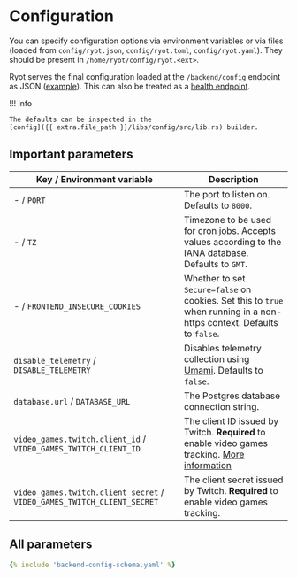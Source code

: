 # Configuration

You can specify configuration options via environment variables or via files (loaded from
`config/ryot.json`, `config/ryot.toml`, `config/ryot.yaml`). They should be present in `/home/ryot/config/ryot.<ext>`.

Ryot serves the final configuration loaded at the `/backend/config` endpoint as JSON
([example](https://demo.ryot.io/backend/config)). This can also be treated as a [health
endpoint](https://learn.microsoft.com/en-us/azure/architecture/patterns/health-endpoint-monitoring).

!!! info

    The defaults can be inspected in the
    [config]({{ extra.file_path }}/libs/config/src/lib.rs) builder.

## Important parameters

| Key / Environment variable                                              | Description                                                                                                            |
| ----------------------------------------------------------------------- | ---------------------------------------------------------------------------------------------------------------------- |
| - / `PORT`                                                              | The port to listen on. Defaults to `8000`.                                                                             |
| - / `TZ`                                                                | Timezone to be used for cron jobs. Accepts values according to the IANA database. Defaults to `GMT`.                   |
| - / `FRONTEND_INSECURE_COOKIES`                                         | Whether to set `Secure=false` on cookies. Set this to `true` when running in a non-https context. Defaults to `false`. |
| `disable_telemetry` / `DISABLE_TELEMETRY`                               | Disables telemetry collection using [Umami](https://umami.is). Defaults to `false`.                                    |
| `database.url` / `DATABASE_URL`                                         | The Postgres database connection string.                                                                               |
| `video_games.twitch.client_id` / `VIDEO_GAMES_TWITCH_CLIENT_ID`         | The client ID issued by Twitch. **Required** to enable video games tracking. [More information](guides/video-games.md) |
| `video_games.twitch.client_secret` / `VIDEO_GAMES_TWITCH_CLIENT_SECRET` | The client secret issued by Twitch. **Required** to enable video games tracking.                                       |

## All parameters

```yaml
{% include 'backend-config-schema.yaml' %}
```
